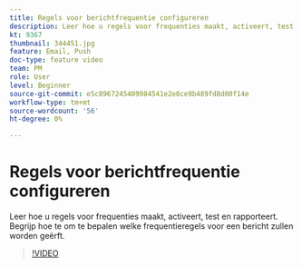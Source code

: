 ```yaml
---
title: Regels voor berichtfrequentie configureren
description: Leer hoe u regels voor frequenties maakt, activeert, test en rapporteert. Begrijp hoe te om te bepalen welke frequentieregels voor een bericht zullen worden geërft.
kt: 9367
thumbnail: 344451.jpg
feature: Email, Push
doc-type: feature video
team: PM
role: User
level: Beginner
source-git-commit: e5c8967245409984541e2e0ce9b489fd8d00f14e
workflow-type: tm+mt
source-wordcount: '56'
ht-degree: 0%

---
```



# Regels voor berichtfrequentie configureren

Leer hoe u regels voor frequenties maakt, activeert, test en rapporteert. Begrijp hoe te om te bepalen welke frequentieregels voor een bericht zullen worden geërft.

>[!VIDEO](https://video.tv.adobe.com/v/344451?quality=12)
